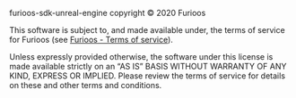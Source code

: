furioos-sdk-unreal-engine copyright © 2020 Furioos

This software is subject to, and made available under, the terms of service for Furioos (see [Furioos - Terms of service](https://www.furioos.com/terms-of-service)).

Unless expressly provided otherwise, the software under this license is made available strictly on an “AS IS” BASIS WITHOUT WARRANTY OF ANY KIND, EXPRESS OR IMPLIED. Please review the terms of service for details on these and other terms and conditions.
